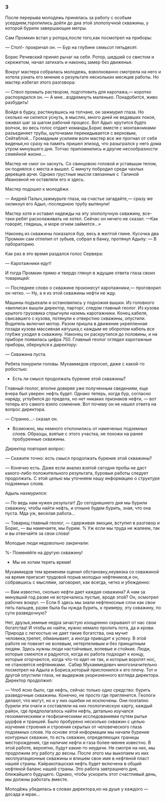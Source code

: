 ### 3

После перерыва молодежь принялась за работу с особым усердием,торопились дойти до дна этой злополучной скважины, у которой бурили завершающие метры.

Сам Промкин встал у ротора,после того,как посмотрел на приборы:

— Стоп!- прокричал он.
— Бур на глубине семьсот пятьдесят.

Борис Речевский принял рычаг на себя.
Ротор, шедший со свистом и скрежетом, начал затихать и наконец замер без движенья.

Вокруг мастера собралась молодежь, взволнованно смотрела на него и хотела узнать его мнение о результате нескольких месяцев работы.
Но мастер избегал этого разговора:

— Ствол промыть раствором, подготовить для каротажа,— коротко распорядился он.
— А мне...вздремнуть маленько.
Понадобится, живо разбудить!

Войдя в будку, растянувшись на топчане, он зажмурил глаза.
Но сколько ни силился уснуть, в мыслях, много дней не ведавших покоя, оживал шаг за шагом рабочий процесс.
Вот Адыл: крутится будто волчок, во весь голос отдает команды,Борис вместе с монтажниками разъединяет трубы, шуточками перекидывается с верховым, Сейтаблой...
Громадным усилием волн мастер все же прогнал от себя виденья,но сразу на память пришел эпизод, что разыгрался у него дома утром минувшего дня.
Тотчас припомнились и другие несообразности семейной жизни....

Мастер не смог он заснуть.
Со свинцовою головой и уставышм телом, он поднялся с места и вышел.
С минуту побродил среди чахлых деревцев арчи.
Однако грустные мысли связанные с  Галиной Ивановной не оставляли его и здесь.

Мастер подошел к молодёжи.

— Андрей Палыч,зажмурьте глаза, на счастье загадайте,— сразу же окликнул его Адыл,-последнюю трубу вытянули!

Мастер хотя и оставил надежды на эту злополучную скважину, все-таки ребят расхолаживать не хотел.
Сейчас он ничего не сказал.
—Как говорят, глядишь, и море огнем займется...»

Наконец из скважины показался бур, весь в желтой глине.
Кусочка два Промкин сам отлепил от зубьев, собрал в банку, протянул Адылу:
— В лабораторию.

Как раз в это время раздался голос Сервера:

— Каротажники едут!

И тогда Промкин прямо и твердо глянул в ждущие ответа глаза своих товарищей:

— Последнее слово о скважине произнесут каротажники,— проговорил он четко.
— Ну, а я из этой скважины нефти не жду.

Машины подъехали и остановились у подножия вышки.
Из головного «виллиса» вышли директор, парторг, следом главный геолог.
Из кузова крытого грузовика спрыгнули наземь каротажники.
Конец кабеля, свисавшего с кузова, потянули к отверстию скважины, опустили.
Водитель включил мотор.
Разом пришла в движение укрепленная позади кузова массивная катушка,с каждым ее оборотом кабель все глубже уходил в скважину.
Наконец он раскрутился до половины, и на приборе появилась цифра 750.
Главный геолог оглядел каротажные приборы, обернулся к директору:

— Скважина пуста.

Ребята понурили головы.
Мухаммедов спросил, даже с какой-то робостью:

- Есть ли смысл продолжать бурение этой скважины?

Главный геолог, вполне доверяя уже полученным сведениям, еще вчера был уверен: нефть будет.
Однако теперь, когда бур, согласно наряду, углубился до предела, но нет никаких признаков нефти, — вот теперь его самого взяло сомнение.
Вот почему он не нашел ответа на вопрос директора.

— Странно...- сказал он.
- Возможно, мы немного отклонились от намеченых подземных слоев.
Образцы, взятые с этого участка, не похожи на ранее пробуренные скважины.

Директор повторил вопрос:

— Скажите точно: есть смысл продолжать бурение этой скважины? 

— Конечно есть.
Даже если анализ взятой сегодня пробы не даст какого-либо положительного результата, буровые работы следует продолжать.
С этой целью мы уточняем нашу информацию о структуре подземных слоев.

Адыль нахмурился:

— По ведь нам нужен результат!
До сегодняшнего дня мы бурили скважину, чтобы найти нефть, и отныне будем бурить, зная, что она пуста.
Мда уж, веселая работа...

— Товарищ главный геолог, — сдерживая эмоции, вступил в разговор и Борис, — вы намечаете, мы бурим.
%
Уж если мы труда не жалеем, так и вы отвечайте за свои слова!

Молодые люди недовольно закричали:

%- Поменяйте на другую скважину!

- Мы не хотим терять время!

Мухаммедов тем временем оценил обстановку,неувязка со скважиной на время пригасит трудовой порыв молодых нефтяников,и он, собравшись с мыслями, заговорил, как всегда, четко и убежденно:

— Вам известно, сколько нефти дает каждая скважина?
А нам за минувший год разве не встречались пустые, вроде этой?
Он, осмотрел рабочих вокруг.
— Если б здесь мы знали нефтеносные слои как свои пять пальцев, разве была бы нужда бурить, к примеру, эту скважину, по сути разведочную?

Нет, друзья,земные недра зачастую изощренно скрывают от нас свои богатства!
И чтобы их найти, нужно немало пролить пота, да и крови.
Природа с легкостью не дает такие богатства, она мучит человека,трепет, обманывает, а иногда приводит к успеху.
В этой работе не повезет не волевым, нетерпеливым и без принципным людям.
Здесь нужны люди настойчивые, волевые и стойкие.
Люди, которые смеются и радуются, когда их работа подходит к концу, которые огорчаются, когда что-то идет не так, и которые воротят нос, не становятся нефтяниками.
 Сабир Мухаммедович многозначительно посмотрел на Адыла и Бориса,который прислонился к его плечу.
Тот и другой опустили глаза, не выдержав укоризненного взгляда директора.
Директор продолжил:

— Чтоб ясно было, где нефть, сейчас только одно средство: бурить разведочные скважины.
Конечно, не просто где приглянется.
Геологи делают, что могут, но и у них ошибки не исключены.
Они поэтапно бурили эти очаги и составляли на них геологическую карту, каждый район, где предполагалось найти нефть, детально изучался геохимическими и геофизическими исследованиями путем рытья шурфов и траншей.
Было пробурено несколько скважин с целью изучения строения и строения скрытых от человеческого глаза подземных слоев.
На основе этой информации мы начали бурение контурных скважин, то есть скважин, определяющих границы месторождения, где наличие нефти и газа более-менее известно.
В этой работе, вероятно, будут какие-то неудачи.
Не смотря на них, мы продолжим эту работу до весны.
После этого мы выкопаем из них эксплуатационные скважины и впишем свое имя в нефтяной пласт нашей страны.
Кайракоташская нефть будет включена в общий нефтяной баланс нашей страны.
Это работа завтрашнего дня, ближайшего будущего.
Однако, чтобы ускорить этот счастливый день, мы должны работать вместе.

Молодёжь убедилась в словах директора,но на душе у каждого — досада и мрак...